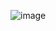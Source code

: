 
![image](https://user-images.githubusercontent.com/54880714/119273096-efa0bd00-bc26-11eb-9846-0595990ae78e.png)
